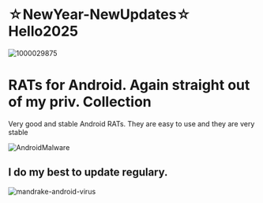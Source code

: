 # ☆NewYear-NewUpdates☆ Hello2025

![1000029875](https://github.com/user-attachments/assets/d25da2f1-b548-4543-9202-89012ace8b81)


# RATs for Android. Again straight out of my priv. Collection
 Very good and stable Android RATs. They are easy to use and they are very stable

 ![AndroidMalware](https://github.com/user-attachments/assets/ed1cbca6-06ef-4f6b-aaae-61933af27bb1)

## I do my best to update regulary.

![mandrake-android-virus](https://github.com/user-attachments/assets/8522823c-5c0a-4556-8b99-0d66fe71d60c)

